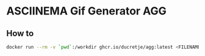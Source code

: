 # ASCIINEMA Gif Generator AGG

## How to

```sh
docker run --rm -v `pwd`:/workdir ghcr.io/ducretje/agg:latest <FILENAME>
```
